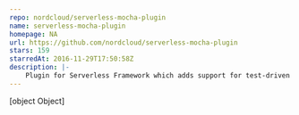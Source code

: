 ```yaml
---
repo: nordcloud/serverless-mocha-plugin
name: serverless-mocha-plugin
homepage: NA
url: https://github.com/nordcloud/serverless-mocha-plugin
stars: 159
starredAt: 2016-11-29T17:50:58Z
description: |-
    Plugin for Serverless Framework which adds support for test-driven development using Mocha
---
```


[object Object]
